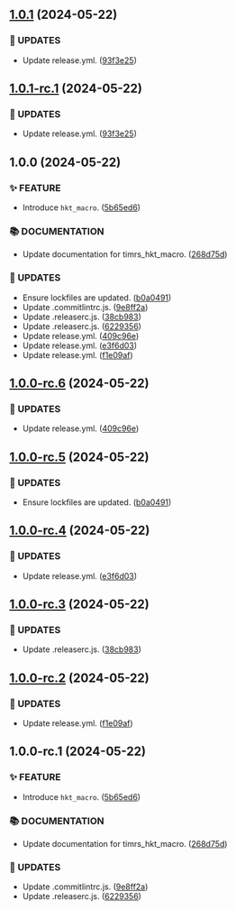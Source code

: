 ## [1.0.1](https://github.com/DiCaius/Tim.rs/compare/v1.0.0...v1.0.1) (2024-05-22)


### :water_buffalo: UPDATES

* Update release.yml. ([93f3e25](https://github.com/DiCaius/Tim.rs/commit/93f3e257591cf794c40f69a6b888ea2f126aa46f))

## [1.0.1-rc.1](https://github.com/DiCaius/Tim.rs/compare/v1.0.0...v1.0.1-rc.1) (2024-05-22)


### :water_buffalo: UPDATES

* Update release.yml. ([93f3e25](https://github.com/DiCaius/Tim.rs/commit/93f3e257591cf794c40f69a6b888ea2f126aa46f))

## 1.0.0 (2024-05-22)


### :sparkles: FEATURE

* Introduce `hkt_macro`. ([5b65ed6](https://github.com/DiCaius/Tim.rs/commit/5b65ed68a32e8ddaacdb7cfbbddcdd7ebed7fcab))


### :books: DOCUMENTATION

* Update documentation for timrs_hkt_macro. ([268d75d](https://github.com/DiCaius/Tim.rs/commit/268d75dac3628c3258fb57ba8ce6b1348768970d))


### :water_buffalo: UPDATES

* Ensure lockfiles are updated. ([b0a0491](https://github.com/DiCaius/Tim.rs/commit/b0a04914b5849ad05d7ce29760fced581b6f6044))
* Update .commitlintrc.js. ([9e8ff2a](https://github.com/DiCaius/Tim.rs/commit/9e8ff2ab140f102757b3efb282fe8dd95861a38b))
* Update .releaserc.js. ([38cb983](https://github.com/DiCaius/Tim.rs/commit/38cb983e85754d464cf5b7a4feeea94493767a32))
* Update .releaserc.js. ([6229356](https://github.com/DiCaius/Tim.rs/commit/6229356c9b0f48d625e7223b21469eb3d930ce7b))
* Update release.yml. ([409c96e](https://github.com/DiCaius/Tim.rs/commit/409c96eeb74610788e78c2e955ef6821649d9642))
* Update release.yml. ([e3f6d03](https://github.com/DiCaius/Tim.rs/commit/e3f6d038df128ee15b6a1979d24136ffec4e436d))
* Update release.yml. ([f1e09af](https://github.com/DiCaius/Tim.rs/commit/f1e09af8ae298123bad1dbc43c129503396e6e41))

## [1.0.0-rc.6](https://github.com/DiCaius/Tim.rs/compare/v1.0.0-rc.5...v1.0.0-rc.6) (2024-05-22)


### :water_buffalo: UPDATES

* Update release.yml. ([409c96e](https://github.com/DiCaius/Tim.rs/commit/409c96eeb74610788e78c2e955ef6821649d9642))

## [1.0.0-rc.5](https://github.com/DiCaius/Tim.rs/compare/v1.0.0-rc.4...v1.0.0-rc.5) (2024-05-22)


### :water_buffalo: UPDATES

* Ensure lockfiles are updated. ([b0a0491](https://github.com/DiCaius/Tim.rs/commit/b0a04914b5849ad05d7ce29760fced581b6f6044))

## [1.0.0-rc.4](https://github.com/DiCaius/Tim.rs/compare/v1.0.0-rc.3...v1.0.0-rc.4) (2024-05-22)


### :water_buffalo: UPDATES

* Update release.yml. ([e3f6d03](https://github.com/DiCaius/Tim.rs/commit/e3f6d038df128ee15b6a1979d24136ffec4e436d))

## [1.0.0-rc.3](https://github.com/DiCaius/Tim.rs/compare/v1.0.0-rc.2...v1.0.0-rc.3) (2024-05-22)


### :water_buffalo: UPDATES

* Update .releaserc.js. ([38cb983](https://github.com/DiCaius/Tim.rs/commit/38cb983e85754d464cf5b7a4feeea94493767a32))

## [1.0.0-rc.2](https://github.com/DiCaius/Tim.rs/compare/v1.0.0-rc.1...v1.0.0-rc.2) (2024-05-22)


### :water_buffalo: UPDATES

* Update release.yml. ([f1e09af](https://github.com/DiCaius/Tim.rs/commit/f1e09af8ae298123bad1dbc43c129503396e6e41))

## 1.0.0-rc.1 (2024-05-22)


### :sparkles: FEATURE

* Introduce `hkt_macro`. ([5b65ed6](https://github.com/DiCaius/Tim.rs/commit/5b65ed68a32e8ddaacdb7cfbbddcdd7ebed7fcab))


### :books: DOCUMENTATION

* Update documentation for timrs_hkt_macro. ([268d75d](https://github.com/DiCaius/Tim.rs/commit/268d75dac3628c3258fb57ba8ce6b1348768970d))


### :water_buffalo: UPDATES

* Update .commitlintrc.js. ([9e8ff2a](https://github.com/DiCaius/Tim.rs/commit/9e8ff2ab140f102757b3efb282fe8dd95861a38b))
* Update .releaserc.js. ([6229356](https://github.com/DiCaius/Tim.rs/commit/6229356c9b0f48d625e7223b21469eb3d930ce7b))
